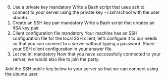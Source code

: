 0. Use a private key
mandatory
Write a Bash script that uses ssh to connect to your server using the private key ~/.ssh/school with the user ubuntu.
1. Create an SSH key pair
mandatory
Write a Bash script that creates an RSA key pair.
2. Client configuration file
mandatory
Your machine has an SSH configuration file for the local SSH client, let’s configure it to our needs so that you can connect to a server without typing a password. Share your SSH client configuration in your answer file.
3. Let me in!
mandatory
Now that you have successfully connected to your server, we would also like to join the party.

Add the SSH public key below to your server so that we can connect using the ubuntu user.
